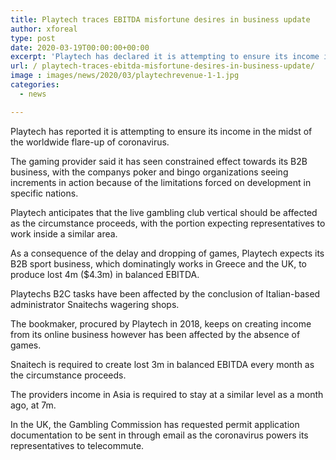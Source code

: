 ```yaml
---
title: Playtech traces EBITDA misfortune desires in business update
author: xforeal 
type: post
date: 2020-03-19T00:00:00+00:00
excerpt: 'Playtech has declared it is attempting to ensure its income in the midst of the worldwide flare-up of coronavirus '
url: / playtech-traces-ebitda-misfortune-desires-in-business-update/
image : images/news/2020/03/playtechrevenue-1-1.jpg
categories:
  - news

---
```

Playtech has reported it is attempting to ensure its income in the midst of the worldwide flare-up of coronavirus. 

The gaming provider said it has seen constrained effect towards its B2B business, with the companys poker and bingo organizations seeing increments in action because of the limitations forced on development in specific nations. 

Playtech anticipates that the live gambling club vertical should be affected as the circumstance proceeds, with the portion expecting representatives to work inside a similar area. 

As a consequence of the delay and dropping of games, Playtech expects its B2B sport business, which dominatingly works in Greece and the UK, to produce lost 4m ($4.3m) in balanced EBITDA. 

Playtechs B2C tasks have been affected by the conclusion of Italian-based administrator Snaitechs wagering shops. 

The bookmaker, procured by Playtech in 2018, keeps on creating income from its online business however has been affected by the absence of games. 

Snaitech is required to create lost 3m in balanced EBITDA every month as the circumstance proceeds. 

The providers income in Asia is required to stay at a similar level as a month ago, at 7m. 

In the UK, the Gambling Commission has requested permit application documentation to be sent in through email as the coronavirus powers its representatives to telecommute.